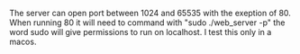 The server can open port between 1024 and 65535 with the exeption of 80.
When running 80 it will need to command with "sudo ./web_server -p" the word sudo
will give permissions to run on localhost. I test this only in a macos.
